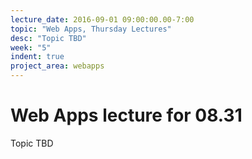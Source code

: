```yaml
---
lecture_date: 2016-09-01 09:00:00.00-7:00
topic: "Web Apps, Thursday Lectures"
desc: "Topic TBD"
week: "5"
indent: true
project_area: webapps
---
```


# Web Apps lecture for 08.31

Topic TBD

